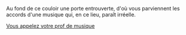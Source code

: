 Au fond de ce couloir une porte entrouverte,
d'où vous parviennent les accords d'une musique qui, en ce lieu, paraît irréelle.

[Vous appelez votre prof de musique](../../../telephone/prof_musique.md)
